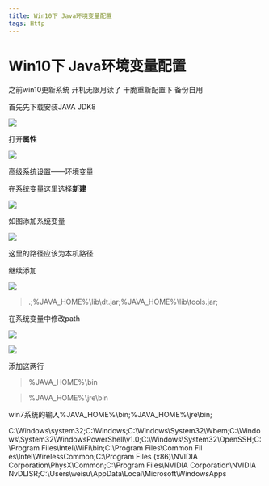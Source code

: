 ```yaml
---
title: Win10下 Java环境变量配置
tags: Http
---
```


# **Win10下 Java环境变量配置**

之前win10更新系统 开机无限月读了 干脆重新配置下 备份自用

首先先下载安装JAVA JDK8

![](1.png)

打开**属性**

![](2.png)

高级系统设置——环境变量

在系统变量这里选择**新建**

![](3.png)

如图添加系统变量

![](4.png)

这里的路径应该为本机路径

继续添加

![](5.png)

> .;%JAVA_HOME%\lib\dt.jar;%JAVA_HOME%\lib\tools.jar;

在系统变量中修改path

![](6.png)

![](7.png)

添加这两行

> %JAVA_HOME%\bin

> %JAVA_HOME%\jre\bin

win7系统的输入%JAVA_HOME%\bin;%JAVA_HOME%\jre\bin;





C:\Windows\system32;C:\Windows;C:\Windows\System32\Wbem;C:\Windows\System32\WindowsPowerShell\v1.0\;C:\Windows\System32\OpenSSH\;C:\Program Files\Intel\WiFi\bin\;C:\Program Files\Common Fil
es\Intel\WirelessCommon\;C:\Program Files (x86)\NVIDIA Corporation\PhysX\Common;C:\Program Files\NVIDIA Corporation\NVIDIA NvDLISR;C:\Users\weisu\AppData\Local\Microsoft\WindowsApps
